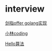 # interview

[剑指offer golang实现](https://github.com/DinghaoLI/Coding-Interviews-Golang)

[小林coding](https://www.xiaolincoding.com/)

[Hello算法](https://www.hello-algo.com/)
